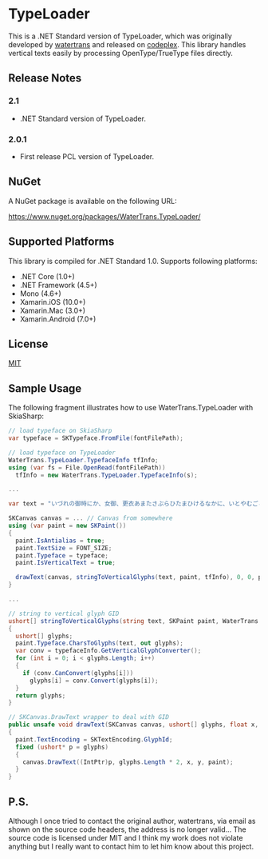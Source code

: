 # TypeLoader
This is a .NET Standard version of TypeLoader, which was originally developed by [watertrans](https://www.codeplex.com/site/users/view/watertrans) and released on [codeplex](https://typeloader.codeplex.com/).
This library handles vertical texts easily by processing OpenType/TrueType files directly.

## Release Notes

### 2.1

- .NET Standard version of TypeLoader.

### 2.0.1

- First release PCL version of TypeLoader.

## NuGet
A NuGet package is available on the following URL:

https://www.nuget.org/packages/WaterTrans.TypeLoader/

## Supported Platforms
This library is compiled for .NET Standard 1.0. Supports following platforms:

- .NET Core (1.0+)
- .NET Framework (4.5+)
- Mono (4.6+)
- Xamarin.iOS (10.0+)
- Xamarin.Mac (3.0+)
- Xamarin.Android (7.0+)

## License
[MIT](https://github.com/espresso3389/TypeLoader/blob/master/LICENSE)

## Sample Usage
The following fragment illustrates how to use WaterTrans.TypeLoader with SkiaSharp:
```cs
// load typeface on SkiaSharp
var typeface = SKTypeface.FromFile(fontFilePath);

// load typeface on TypeLoader
WaterTrans.TypeLoader.TypefaceInfo tfInfo;
using (var fs = File.OpenRead(fontFilePath))
  tfInfo = new WaterTrans.TypeLoader.TypefaceInfo(s);

...

var text = "いづれの御時にか、女御、更衣あまたさぶらひたまひけるなかに、いとやむごとなききはにはあらぬが、すぐれて時めきたまふありけり。はじめよりわれはと思ひあがりたまへる御かたがた、めざましきものにナシおとしめそねみたまふ。同じほど、それより下臈の更衣たちは、ましてやすからず。";

SKCanvas canvas = ... // Canvas from somewhere
using (var paint = new SKPaint())
{
  paint.IsAntialias = true;
  paint.TextSize = FONT_SIZE;
  paint.Typeface = typeface;
  paint.IsVerticalText = true;

  drawText(canvas, stringToVerticalGlyphs(text, paint, tfInfo), 0, 0, paint);
}

...

// string to vertical glyph GID
ushort[] stringToVerticalGlyphs(string text, SKPaint paint, WaterTrans.TypeLoader.TypefaceInfo typefaceInfo)
{
  ushort[] glyphs;
  paint.Typeface.CharsToGlyphs(text, out glyphs);
  var conv = typefaceInfo.GetVerticalGlyphConverter();
  for (int i = 0; i < glyphs.Length; i++)
  {
    if (conv.CanConvert(glyphs[i]))
      glyphs[i] = conv.Convert(glyphs[i]);
  }
  return glyphs;
}

// SKCanvas.DrawText wrapper to deal with GID
public unsafe void drawText(SKCanvas canvas, ushort[] glyphs, float x, float y, SKPaint paint)
{
  paint.TextEncoding = SKTextEncoding.GlyphId;
  fixed (ushort* p = glyphs)
  {
    canvas.DrawText((IntPtr)p, glyphs.Length * 2, x, y, paint);
  }
}
```

## P.S.
Although I once tried to contact the original author, watertrans, via email as shown on the source code headers, the address is no longer valid... The source code is licensed under MIT and I think my work does not violate anything but I really want to contact him to let him know about this project.
